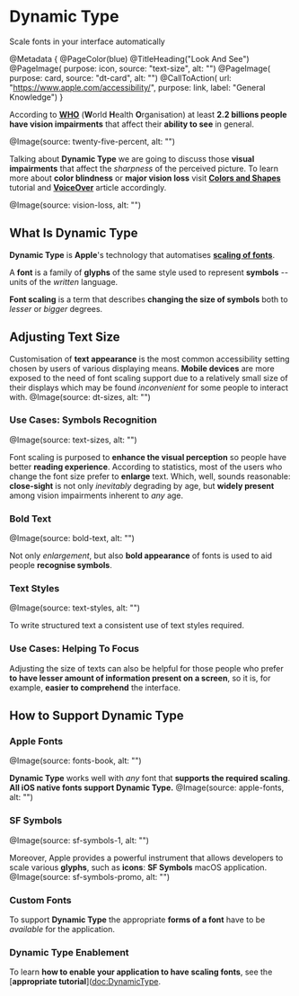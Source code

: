 # Dynamic Type

Scale fonts in your interface automatically

@Metadata {
    @PageColor(blue)
    @TitleHeading("Look And See")
    @PageImage(
               purpose: icon, 
               source: "text-size", 
               alt: "")
    @PageImage(
               purpose: card, 
               source: "dt-card", 
               alt: "")
    @CallToAction(
                url: "https://www.apple.com/accessibility/",
                purpose: link, 
                label: "General Knowledge")
}

According to [**WHO**](https://www.who.int/news-room/fact-sheets/detail/blindness-and-visual-impairment) (**W**orld **H**ealth **O**rganisation) at least **2.2 billions people have vision impairments** that affect their **ability to see** in general. 

@Image(source: twenty-five-percent, alt: "")

Talking about **Dynamic Type** we are going to discuss those **visual impairments** that affect the *sharpness* of the perceived picture. To learn more about **color blindness** or **major vision loss** visit [**Colors and Shapes**](<doc:ColorsAndShapes>) tutorial and [**VoiceOver**](<doc:VoiceOver>) article accordingly.

@Image(source: vision-loss, alt: "")

## What Is Dynamic Type 

**Dynamic Type** is **Apple**'s technology that automatises [**scaling of fonts**](https://support.apple.com/en-us/102453).

A **font** is a family of **glyphs** of the same style used to represent **symbols** -- units of the *written* language. 

**Font scaling** is a term that describes **changing the size of symbols** both to *lesser* or *bigger* degrees. 

## Adjusting Text Size
Customisation of **text appearance** is the most common accessibility setting chosen by users of various displaying means. **Mobile devices** are more exposed to the need of font scaling support due to a relatively small size of their displays which may be found *inconvenient* for some people to interact with.
@Image(source: dt-sizes, alt: "")


### Use Cases: Symbols Recognition
@Image(source: text-sizes, alt: "")

Font scaling is purposed to **enhance the visual perception** so people have better **reading experience**. According to statistics, most of the users who change the font size prefer to **enlarge** text. Which, well, sounds reasonable: **close-sight** is not only *inevitably* degrading by age, but **widely present** among vision impairments inherent to *any* age. 

### Bold Text
@Image(source: bold-text, alt: "")

Not only *enlargement*, but also **bold appearance** of fonts is used to aid people **recognise symbols**. 

### Text Styles 
@Image(source: text-styles, alt: "")

To write structured text a consistent use of text styles required.

### Use Cases: Helping To Focus
Adjusting the size of texts can also be helpful for those people who prefer **to have lesser amount of information present on a screen**, so it is, for example, **easier to comprehend** the interface. 

## How to Support Dynamic Type

### Apple Fonts
@Image(source: fonts-book, alt: "")

**Dynamic Type** works well with *any* font that **supports the required scaling**. **All iOS native fonts support Dynamic Type.** 
@Image(source: apple-fonts, alt: "")


### SF Symbols
@Image(source: sf-symbols-1, alt: "")

Moreover, Apple provides a powerful instrument that allows developers to scale various **glyphs**, such as **icons**: **SF Symbols** macOS application.
@Image(source: sf-symbols-promo, alt: "")

### Custom Fonts
To support **Dynamic Type** the appropriate **forms of a font** have to be *available* for the application. 

### Dynamic Type Enablement
To learn **how to enable your application to have scaling fonts**, see the [**appropriate tutorial**](<doc:DynamicType>. 
